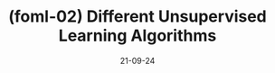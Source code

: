 ---
type: lecture
date: 21-09-24
title: (foml-02) Different Unsupervised Learning Algorithms

# optional
# please use /static_files/notes directory to store notes
# thumbnail: /static_files/path/to/image.jpg

# optional
tldr: "USL Methods"
  
# optional
# set it to true if you dont want this lecture to appear in the updates section
hide_from_announcments: false




# optional
links: 
    - url: https://docs.google.com/presentation/d/16gs0eVap10aOx0u45i6y7iKadFqUTCZEhyeTJLh3iBE/edit?usp=share_link
      name: Hierarchical
    - url: https://docs.google.com/presentation/d/1KkbjfhuQLq_3xwvtscF4qwLI84NpmxBrC3h2OedRRlM/edit?usp=share_link
      name: GMM
    - url: https://docs.google.com/presentation/d/1iWyN2JFzPlzITVyCO_HyWqZAhPL59-XuMizFVefz_wc/edit?usp=share_link
      name: PCA
    #- url: /static_files/presentations/code
    #  name: codes

---